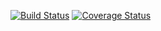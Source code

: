 [![Build Status](https://travis-ci.org/brest-java-course-summer-2019/aliaksandr-brynchuk.svg?branch=test-gradle)](https://travis-ci.org/brest-java-course-summer-2019/aliaksandr-brynchuk) [![Coverage Status](https://coveralls.io/repos/github/brest-java-course-summer-2019/aliaksandr-brynchuk/badge.svg?branch=test-gradle)](https://coveralls.io/github/brest-java-course-summer-2019/aliaksandr-brynchuk?branch=test-gradle)
